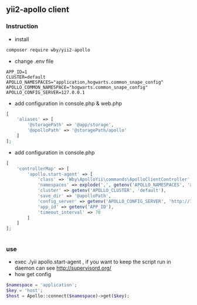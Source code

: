 ## yii2-apollo client

### Instruction

* install 

```bash
composer require wby/yii2-apollo
```    
* change .env file

```dotenv
APP_ID=1
CLUSTER=default
APOLLO_NAMESPACES="application,hogwarts.common_snape_config"
APOLLO_COMMON_NAMESPACE="hogwarts.common_snape_config"
APOLLO_CONFIG_SERVER=127.0.0.1

```
* add configuration in console.php & web.php 

```php
[
    'aliases' => [
        '@storagePath' => '@app/storage',
        '@apolloPath' => '@storagePath/apollo'
    ]
];
```
        
* add configuration in console.php 
        
```php
[
    'controllerMap' => [
        'apollo.start-agent' => [
            'class' => 'Wby\ApolloYii\commands\ApolloClientController',
            'namespaces' => explode(',', getenv('APOLLO_NAMESPACES', 'application')),
            'cluster' => getenv('APOLLO_CLUSTER', 'default'),
            'save_dir' => '@apolloPath',
            'config_server' => getenv('APOLLO_CONFIG_SERVER', 'http://192.168.100.184:8090'),
            'app_id' => getenv('APP_ID'),
            'timeout_interval' => 70
        ]
    ]
];
    
```
    
### use

* exec ./yii apollo.start-agent , if you want to keep the script run in daemon can see http://supervisord.org/
* how get config 

```php
$namespace = 'application';
$key = 'host';
$host = Apollo::connect($namespace)->get($key);

```